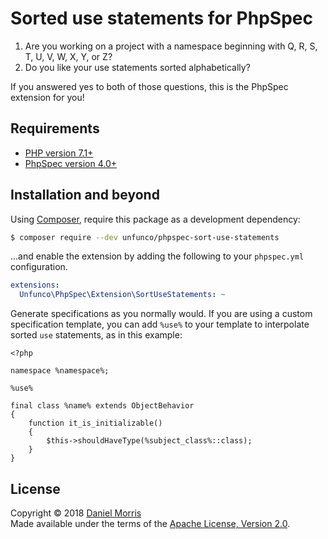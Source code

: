 # Sorted use statements for PhpSpec

1. Are you working on a project with a namespace beginning with Q, R, S, T, U, V, W, X, Y, or Z?
2. Do you like your use statements sorted alphabetically?

If you answered yes to both of those questions, this is the PhpSpec extension for you!

## Requirements

* [PHP version 7.1+](https://secure.php.net)
* [PhpSpec version 4.0+](https://github.com/phpspec/phpspec)

## Installation and beyond

Using [Composer](https://getcomposer.org), require this package as a
development dependency:

```bash
$ composer require --dev unfunco/phpspec-sort-use-statements
```

…and enable the extension by adding the following to your `phpspec.yml`
configuration.

```yaml
extensions:
  Unfunco\PhpSpec\Extension\SortUseStatements: ~
```

Generate specifications as you normally would. If you are using a custom
specification template, you can add `%use%` to your template to interpolate
sorted `use` statements, as in this example:

```
<?php

namespace %namespace%;

%use%

final class %name% extends ObjectBehavior
{
    function it_is_initializable()
    {
        $this->shouldHaveType(%subject_class%::class);
    }
}
```

## License

Copyright © 2018 [Daniel Morris](https://unfun.co)  
Made available under the terms of the [Apache License, Version 2.0].

[Apache License, Version 2.0]: LICENSE.md
